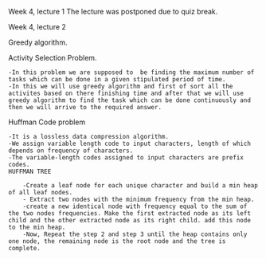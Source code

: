 Week 4, lecture 1
The lecture was postponed due to quiz break.

Week 4, lecture 2


Greedy algorithm.


Activity Selection Problem.


    -In this problem we are supposed to  be finding the maximum number of tasks which can be done in a given stipulated period of time.
    -In this we will use greedy algorithm and first of sort all the activites based on there finishing time and after that we will use greedy algorithm to find the task which can be done continuously and then we will arrive to the required answer.

Huffman Code problem


    -It is a lossless data compression algorithm.
    -We assign variable length code to input characters, length of which depends on frequency of characters.
    -The variable-length codes assigned to input characters are prefix codes.
    HUFFMAN TREE

        -Create a leaf node for each unique character and build a min heap of all leaf nodes.
        - Extract two nodes with the minimum frequency from the min heap.
        -create a new identical node with frequency equal to the sum of the two nodes frequencies. Make the first extracted node as its left child and the other extracted node as its right child. add this node to the min heap.
        -Now, Repeat the step 2 and step 3 until the heap contains only one node, the remaining node is the root node and the tree is complete.